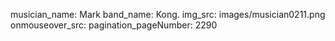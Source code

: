 musician_name: Mark
band_name: Kong.
img_src: images/musician0211.png
onmouseover_src: 
pagination_pageNumber: 2290